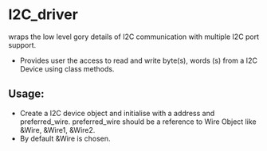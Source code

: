 # I2C_driver
wraps the low level gory details of I2C communication  with multiple I2C port support.
* Provides user the access to read and write byte(s), words (s) from a I2C Device using class methods.
## Usage:
  * Create a I2C device object and initialise with a address and preferred_wire. preferred_wire should be a reference to Wire Object like &Wire, &Wire1, &Wire2.
  * By default &Wire is chosen.

